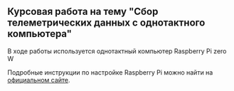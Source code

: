 ## Курсовая работа на тему "Сбор телеметрических данных с однотактного компьютера"

В ходе работы используется однотактный компьютер Raspberry Pi zero W



Подробные инструкции по настройке Raspberry Pi можно найти на [официальном сайте](https://www.raspberrypi.org/documentation/).

